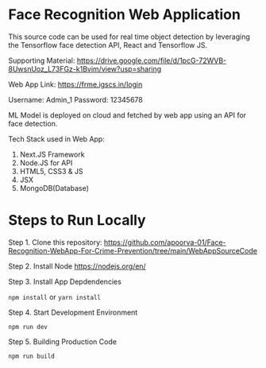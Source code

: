 
# Face Recognition Web Application

This source code can be used for real time object detection by leveraging the Tensorflow face detection API, React and Tensorflow JS. 


Supporting Material: https://drive.google.com/file/d/1pcG-72WVB-8UwsnUoz_L73FGz-k1Bvim/view?usp=sharing

Web App Link: https://frme.igscs.in/login

Username: Admin_1
Password: 12345678


ML Model is deployed on cloud and fetched by web app using an API for face detection.

Tech Stack used in Web App:

1. Next.JS Framework
2. Node.JS for API
3. HTML5, CSS3 & JS
5. JSX
6. MongoDB(Database)


# Steps to Run Locally

Step 1. Clone this repository: https://github.com/apoorva-01/Face-Recognition-WebApp-For-Crime-Prevention/tree/main/WebAppSourceCode

Step 2. Install Node https://nodejs.org/en/

Step 3. Install App Depdendencies

`npm install`
or
`yarn install`

Step 4. Start Development Environment

`npm run dev`

Step 5. Building Production Code

`npm run build`

